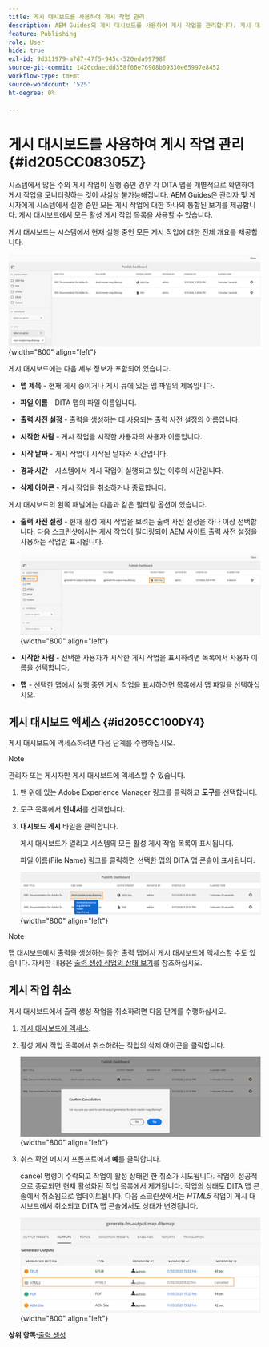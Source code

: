 ```yaml
---
title: 게시 대시보드를 사용하여 게시 작업 관리
description: AEM Guides의 게시 대시보드를 사용하여 게시 작업을 관리합니다. 게시 대시보드에 액세스하고 게시 작업을 취소하는 방법을 이해할 수 있습니다.
feature: Publishing
role: User
hide: true
exl-id: 9d311979-a7d7-47f5-945c-520eda99798f
source-git-commit: 1426cdaecdd358f06e76908b09330e65997e8452
workflow-type: tm+mt
source-wordcount: '525'
ht-degree: 0%

---
```


# 게시 대시보드를 사용하여 게시 작업 관리 {#id205CC08305Z}

시스템에서 많은 수의 게시 작업이 실행 중인 경우 각 DITA 맵을 개별적으로 확인하여 게시 작업을 모니터링하는 것이 사실상 불가능해집니다. AEM Guides은 관리자 및 게시자에게 시스템에서 실행 중인 모든 게시 작업에 대한 하나의 통합된 보기를 제공합니다. 게시 대시보드에서 모든 활성 게시 작업 목록을 사용할 수 있습니다.

게시 대시보드는 시스템에서 현재 실행 중인 모든 게시 작업에 대한 전체 개요를 제공합니다.

![](images/publish-dashboard.png){width="800" align="left"}

게시 대시보드에는 다음 세부 정보가 포함되어 있습니다.

- **맵 제목** - 현재 게시 중이거나 게시 큐에 있는 맵 파일의 제목입니다.

- **파일 이름** - DITA 맵의 파일 이름입니다.

- **출력 사전 설정** - 출력을 생성하는 데 사용되는 출력 사전 설정의 이름입니다.

- **시작한 사람** - 게시 작업을 시작한 사용자의 사용자 이름입니다.

- **시작 날짜** - 게시 작업이 시작된 날짜와 시간입니다.

- **경과 시간** - 시스템에서 게시 작업이 실행되고 있는 이후의 시간입니다.

- **삭제 아이콘** - 게시 작업을 취소하거나 종료합니다.

게시 대시보드의 왼쪽 패널에는 다음과 같은 필터링 옵션이 있습니다.

- **출력 사전 설정** - 현재 활성 게시 작업을 보려는 출력 사전 설정을 하나 이상 선택합니다. 다음 스크린샷에서는 게시 작업이 필터링되어 AEM 사이트 출력 사전 설정을 사용하는 작업만 표시됩니다.

  ![](images/publish-dashboard-preset-filter.png){width="800" align="left"}

- **시작한 사람** - 선택한 사용자가 시작한 게시 작업을 표시하려면 목록에서 사용자 이름을 선택합니다.

- **맵** - 선택한 맵에서 실행 중인 게시 작업을 표시하려면 목록에서 맵 파일을 선택하십시오.

## 게시 대시보드 액세스 {#id205CC100DY4}

게시 대시보드에 액세스하려면 다음 단계를 수행하십시오.

>[!NOTE]
>
> 관리자 또는 게시자만 게시 대시보드에 액세스할 수 있습니다.

1. 맨 위에 있는 Adobe Experience Manager 링크를 클릭하고 **도구**&#x200B;를 선택합니다.

1. 도구 목록에서 **안내서**&#x200B;를 선택합니다.

1. **대시보드 게시** 타일을 클릭합니다.

   게시 대시보드가 열리고 시스템의 모든 활성 게시 작업 목록이 표시됩니다.

   파일 이름(File Name) 링크를 클릭하면 선택한 맵의 DITA 맵 콘솔이 표시됩니다.

   ![](images/publish-dashboard-click-filename-link.png){width="800" align="left"}


>[!NOTE]
>
> 맵 대시보드에서 출력을 생성하는 동안 출력 탭에서 게시 대시보드에 액세스할 수도 있습니다. 자세한 내용은 [출력 생성 작업의 상태 보기](generate-output-for-a-dita-map.md#viewing_output_history)를 참조하십시오.

## 게시 작업 취소

게시 대시보드에서 출력 생성 작업을 취소하려면 다음 단계를 수행하십시오.

1. [게시 대시보드에 액세스](#id205CC100DY4).

1. 활성 게시 작업 목록에서 취소하려는 작업의 삭제 아이콘을 클릭합니다.

   ![](images/publish-dashboard-cancel-task.png){width="800" align="left"}

1. 취소 확인 메시지 프롬프트에서 **예**&#x200B;를 클릭합니다.

   cancel 명령이 수락되고 작업이 활성 상태인 한 취소가 시도됩니다. 작업이 성공적으로 종료되면 현재 활성화된 작업 목록에서 제거됩니다. 작업의 상태도 DITA 맵 콘솔에서 취소됨으로 업데이트됩니다. 다음 스크린샷에서는 *HTML5* 작업이 게시 대시보드에서 취소되고 DITA 맵 콘솔에서도 상태가 변경됩니다.

   ![](images/cancelled-output-task.png){width="800" align="left"}


**상위 항목:**[&#x200B;출력 생성](generate-output.md)

